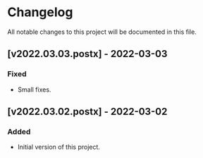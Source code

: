 # Changelog
All notable changes to this project will be documented in this file.

## [v2022.03.03.postx] - 2022-03-03
### Fixed
- Small fixes.

## [v2022.03.02.postx] - 2022-03-02
### Added
- Initial version of this project.